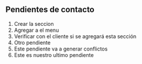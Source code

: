 ## Pendientes de contacto

1. Crear la seccion
2. Agregar a el menu
3. Verificar con el cliente si se agregará esta sección
4. Otro pendiente
5. Este pendiente va a generar conflictos
6. Este es nuestro ultimo pendiente
